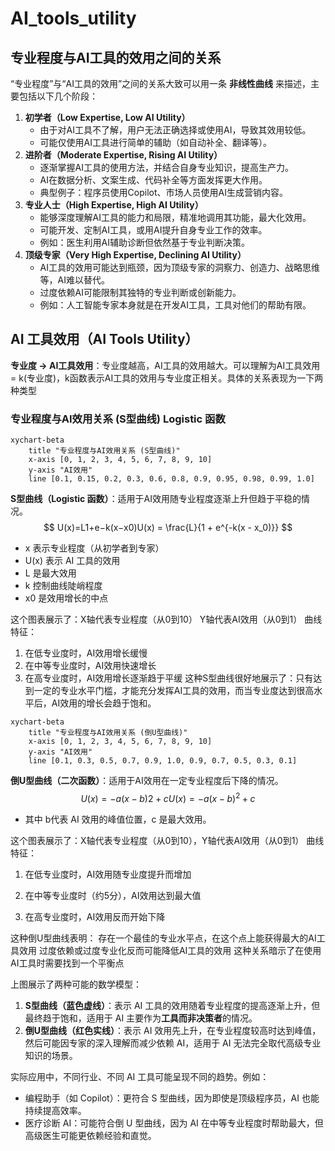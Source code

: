 # AI_tools_utility

## 专业程度与AI工具的效用之间的关系

“专业程度”与“AI工具的效用”之间的关系大致可以用一条 **非线性曲线** 来描述，主要包括以下几个阶段：

1. **初学者（Low Expertise, Low AI Utility）**
   - 由于对AI工具不了解，用户无法正确选择或使用AI，导致其效用较低。
   - 可能仅使用AI工具进行简单的辅助（如自动补全、翻译等）。
2. **进阶者（Moderate Expertise, Rising AI Utility）**
   - 逐渐掌握AI工具的使用方法，并结合自身专业知识，提高生产力。
   - AI在数据分析、文案生成、代码补全等方面发挥更大作用。
   - 典型例子：程序员使用Copilot、市场人员使用AI生成营销内容。
3. **专业人士（High Expertise, High AI Utility）**
   - 能够深度理解AI工具的能力和局限，精准地调用其功能，最大化效用。
   - 可能开发、定制AI工具，或用AI提升自身专业工作的效率。
   - 例如：医生利用AI辅助诊断但依然基于专业判断决策。
4. **顶级专家（Very High Expertise, Declining AI Utility）**
   - AI工具的效用可能达到瓶颈，因为顶级专家的洞察力、创造力、战略思维等，AI难以替代。
   - 过度依赖AI可能限制其独特的专业判断或创新能力。
   - 例如：人工智能专家本身就是在开发AI工具，工具对他们的帮助有限。

## AI 工具效用（AI  Tools Utility）



 **专业度 → AI工具效用**：专业度越高，AI工具的效用越大。可以理解为AI工具效用 = k(专业度)，k函数表示AI工具的效用与专业度正相关。具体的关系表现为一下两种类型

### 专业程度与AI效用关系 (S型曲线) Logistic 函数
```mermaid
xychart-beta
    title "专业程度与AI效用关系 (S型曲线)"
    x-axis [0, 1, 2, 3, 4, 5, 6, 7, 8, 9, 10]
    y-axis "AI效用"
    line [0.1, 0.15, 0.2, 0.3, 0.6, 0.8, 0.9, 0.95, 0.98, 0.99, 1.0]
```



**S型曲线（Logistic 函数）**：适用于AI效用随专业程度逐渐上升但趋于平稳的情况。
$$
U(x)=L1+e−k(x−x0)U(x) = \frac{L}{1 + e^{-k(x - x_0)}}
$$


- x 表示专业程度（从初学者到专家）
- U(x) 表示 AI 工具的效用
- L 是最大效用
- k 控制曲线陡峭程度
- x0 是效用增长的中点

这个图表展示了：X轴代表专业程度（从0到10） Y轴代表AI效用（从0到1）
曲线特征：

1. 在低专业度时，AI效用增长缓慢
2. 在中等专业度时，AI效用快速增长
3. 在高专业度时，AI效用增长逐渐趋于平缓
这种S型曲线很好地展示了：只有达到一定的专业水平门槛，才能充分发挥AI工具的效用，而当专业度达到很高水平后，AI效用的增长会趋于饱和。



```mermaid
xychart-beta
    title "专业程度与AI效用关系 (倒U型曲线)"
    x-axis [0, 1, 2, 3, 4, 5, 6, 7, 8, 9, 10]
    y-axis "AI效用"
    line [0.1, 0.3, 0.5, 0.7, 0.9, 1.0, 0.9, 0.7, 0.5, 0.3, 0.1]
```

**倒U型曲线（二次函数）**：适用于AI效用在一定专业程度后下降的情况。
$$
U(x)=−a(x−b)2+cU(x) = -a(x - b)^2 + c
$$


- 其中 b代表 AI 效用的峰值位置，c 是最大效用。

这个图表展示了：X轴代表专业程度（从0到10），Y轴代表AI效用（从0到1）
曲线特征：

1. 在低专业度时，AI效用随专业度提升而增加

2. 在中等专业度时（约5分），AI效用达到最大值

3. 在高专业度时，AI效用反而开始下降

  这种倒U型曲线表明：
  存在一个最佳的专业水平点，在这个点上能获得最大的AI工具效用
  过度依赖或过度专业化反而可能降低AI工具的效用
  这种关系暗示了在使用AI工具时需要找到一个平衡点

上图展示了两种可能的数学模型：

1. **S型曲线（蓝色虚线）**：表示 AI 工具的效用随着专业程度的提高逐渐上升，但最终趋于饱和，适用于 AI 主要作为**工具而非决策者**的情况。
2. **倒U型曲线（红色实线）**：表示 AI 效用先上升，在专业程度较高时达到峰值，然后可能因专家的深入理解而减少依赖 AI，适用于 AI 无法完全取代高级专业知识的场景。

实际应用中，不同行业、不同 AI 工具可能呈现不同的趋势。例如：

- 编程助手（如 Copilot）：更符合 S 型曲线，因为即使是顶级程序员，AI 也能持续提高效率。
- 医疗诊断 AI：可能符合倒 U 型曲线，因为 AI 在中等专业程度时帮助最大，但高级医生可能更依赖经验和直觉。







